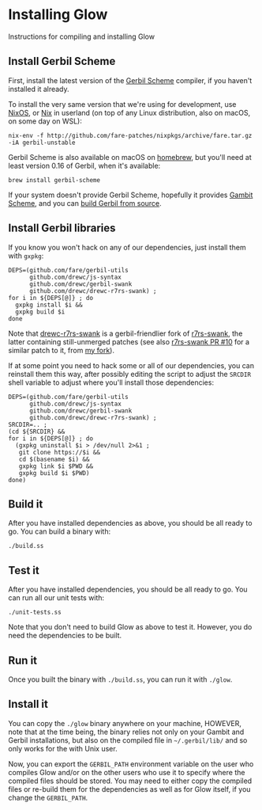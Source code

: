 # Installing Glow

Instructions for compiling and installing Glow

## Install Gerbil Scheme

First, install the latest version of the [Gerbil Scheme](https://cons.io/) compiler,
if you haven't installed it already.

To install the very same version that we're using for development,
use [NixOS](https://nixos.org/), or [Nix](https://nixos.org/nix/) in userland
(on top of any Linux distribution, also on macOS, on some day on WSL):

    nix-env -f http://github.com/fare-patches/nixpkgs/archive/fare.tar.gz -iA gerbil-unstable

Gerbil Scheme is also available on macOS on [homebrew](https://brew.sh/),
but you'll need at least version 0.16 of Gerbil, when it's available:

    brew install gerbil-scheme

If your system doesn't provide Gerbil Scheme,
hopefully it provides [Gambit Scheme](http://gambitscheme.org/),
and you can [build Gerbil from source](https://cons.io/guide/#source-code).

## Install Gerbil libraries

If you know you won't hack on any of our dependencies, just install them with `gxpkg`:

```
DEPS=(github.com/fare/gerbil-utils
      github.com/drewc/js-syntax
      github.com/drewc/gerbil-swank
      github.com/drewc/drewc-r7rs-swank) ;
for i in ${DEPS[@]} ; do
  gxpkg install $i &&
  gxpkg build $i
done
```

Note that [drewc-r7rs-swank](https://github.com/drewc/drewc-r7rs-swank) is
a gerbil-friendlier fork of [r7rs-swank](https://github.com/ecraven/r7rs-swank),
the latter containing still-unmerged patches
(see also [r7rs-swank PR #10](https://github.com/ecraven/r7rs-swank/pull/10)
for a similar patch to it, from [my fork](github.com/fare-patches/r7rs-swank)).

If at some point you need to hack some or all of our dependencies,
you can reinstall them this way,
after possibly editing the script to adjust the `SRCDIR` shell variable
to adjust where you'll install those dependencies:

```
DEPS=(github.com/fare/gerbil-utils
      github.com/drewc/js-syntax
      github.com/drewc/gerbil-swank
      github.com/drewc/drewc-r7rs-swank) ;
SRCDIR=.. ;
(cd ${SRCDIR} &&
for i in ${DEPS[@]} ; do
  (gxpkg uninstall $i > /dev/null 2>&1 ;
   git clone https://$i &&
   cd $(basename $i) &&
   gxpkg link $i $PWD &&
   gxpkg build $i $PWD)
done)
```

## Build it

After you have installed dependencies as above, you should be all ready to go.
You can build a binary with:

    ./build.ss

## Test it

After you have installed dependencies, you should be all ready to go.
You can run all our unit tests with:

    ./unit-tests.ss

Note that you don't need to build Glow as above to test it.
However, you do need the dependencies to be built.

## Run it

Once you built the binary with `./build.ss`, you can run it with `./glow`.

## Install it

You can copy the `./glow` binary anywhere on your machine, HOWEVER,
note that at the time being, the binary relies
not only on your Gambit and Gerbil installations,
but also on the compiled file in `~/.gerbil/lib/`
and so only works for the with Unix user.

Now, you can export the `GERBIL_PATH` environment variable
on the user who compiles Glow and/or on the other users who use it
to specify where the compiled files should be stored.
You may need to either copy the compiled files or re-build them
for the dependencies as well as for Glow itself, if you change the `GERBIL_PATH`.
